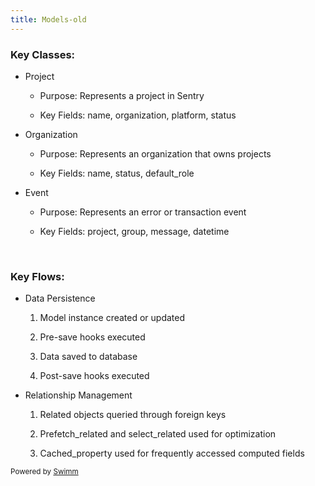 ```yaml
---
title: Models-old
---
```

### Key Classes:

- Project

  - Purpose: Represents a project in Sentry

  - Key Fields: name, organization, platform, status

- Organization

  - Purpose: Represents an organization that owns projects

  - Key Fields: name, status, default_role

- Event

  - Purpose: Represents an error or transaction event

  - Key Fields: project, group, message, datetime

&nbsp;

### Key Flows:

- Data Persistence

  1. Model instance created or updated

  2. Pre-save hooks executed

  3. Data saved to database

  4. Post-save hooks executed

- Relationship Management

  1. Related objects queried through foreign keys

  2. Prefetch_related and select_related used for optimization

  3. Cached_property used for frequently accessed computed fields

<SwmMeta version="3.0.0" repo-id="Z2l0aHViJTNBJTNBc2VudHJ5LWNsYXVkZSUzQSUzQXNodWp1dXU=" repo-name="sentry-claude"><sup>Powered by [Swimm](https://app.swimm.io/)</sup></SwmMeta>
